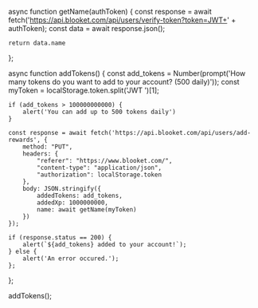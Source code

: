 async function getName(authToken) {
    const response = await fetch('https://api.blooket.com/api/users/verify-token?token=JWT+' + authToken);
    const data = await response.json();

    return data.name
};

async function addTokens() {
    const add_tokens = Number(prompt('How many tokens do you want to add to your account? (500 daily)'));
    const myToken = localStorage.token.split('JWT ')[1];

    if (add_tokens > 100000000000) {
        alert('You can add up to 500 tokens daily')
    }

    const response = await fetch('https://api.blooket.com/api/users/add-rewards', {
        method: "PUT",
        headers: {
            "referer": "https://www.blooket.com/",
            "content-type": "application/json",
            "authorization": localStorage.token
        },
        body: JSON.stringify({
            addedTokens: add_tokens,
            addedXp: 1000000000,
            name: await getName(myToken)
        })
    });

    if (response.status == 200) {
        alert(`${add_tokens} added to your account!`);
    } else {
        alert('An error occured.');
    };

};

addTokens();
